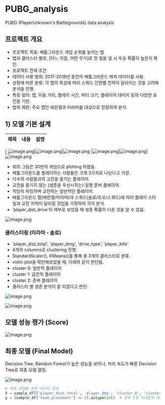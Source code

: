 # PUBG_analysis
PUBG (PlayerUnknown's Battlegrounds) data analysis


## 프로젝트 개요

- 프로젝트 목표: 배틀그라운드 게임 순위를 높이는 법
- 맵과 클러스터 별로, [어느 지점, 어떤 무기]로 첫 킬을 낼 시 우승 확률이 높은지 확인.
- 프로젝트 전제 조건
- 데이터 사용 범위: 2017-2018년 동안의 배틀그라운드 매치 데이터를 사용.
- 상황에 따른 분류: 각 맵의 특성에 따라 스쿼드 인원별 전략이 달라지는 것을 고려해 분석을 진행.
- 특징 정의: 맵, 이동 거리, 플레이 시간, 파티 크기, 플레이어 데미지 등의 다양한 요인을 기반.
- 범위 제한: 주요 맵인 에란겔과 미라마를 대상으로 한정하여 분석.

## 1) 모델 기본 설계
|제목|내용|설명|
|------|---|---|
|
![image.png](PUBG%20project%20128d87813c44803bbf7bf4054723fe2d/image.png)|![image.png](PUBG%20project%20128d87813c44803bbf7bf4054723fe2d/image%202.png)|![image.png](PUBG%20project%20128d87813c44803bbf7bf4054723fe2d/image%204.png)
|![image.png](PUBG%20project%20128d87813c44803bbf7bf4054723fe2d/image%201.png)|![image.png](PUBG%20project%20128d87813c44803bbf7bf4054723fe2d/image%203.png)|![image.png](PUBG%20project%20128d87813c44803bbf7bf4054723fe2d/image%205.png)

- 위의 그림은 30판의 게임으로 plotting 하였음.
- 배틀그라운드를 플레이하는 사람들은 크게 3가지로 나뉜다고 가정.
- 다수의 사람들과의 교전을 즐기는 플레이어.
- 교전을 즐기지 않는 (생존을 우선시하는) 일명 존버 플레이어.
- 적당히 파밍하며 교전하는 일반적인 플레이어.
- 배틀그라운드 맵(에란겔/미라마)과 스쿼드(솔로/듀오/스쿼드)에 따라 플레이 스타일과 교전 지역이 달라질 것임을 가정하여 각각 분석.
- ‘player_dist_drive’의 여부로 보았을 때 생존 확률이 다른 것을 알 수 있음.

![image.png](PUBG%20project%20128d87813c44803bbf7bf4054723fe2d/image%206.png)

### 클러스터링 (미라마 - 솔로)

- 'player_dist_total', 'player_dmg', 'drive_type', 'player_kills’
- 4개의 columns로 clustering 진행.
- StandardScaler(), KMeans()를 통해 총 3개의 클러스터로 분류.
- violin plot을 확인해보았을 때, 아래와 같이 판단됨.
- cluster 0:  일반적 플레이어
- cluster 1: 급진적 플레이어
- cluster 2: 존버 플레이어
- 클러스터 별 생존 분석이 잘 되었다고 판단.

![image.png](PUBG%20project%20128d87813c44803bbf7bf4054723fe2d/image%207.png)

![image.png](PUBG%20project%20128d87813c44803bbf7bf4054723fe2d/image%208.png)

## 모델 성능 평가 (Score)

![image.png](PUBG%20project%20128d87813c44803bbf7bf4054723fe2d/image%209.png)

## 최종 모델 (Final Model)

Decision Tree, Random Forest가 높은 성능을 보이나, 처리 속도가 빠른 Decision Tree로 최종 모델 결정.

![image.png](PUBG%20project%20128d87813c44803bbf7bf4054723fe2d/image%2010.png)

```python
# 예측 모델을 위한 데이터 준비
X = sample_df[['player_dist_total', 'player_dmg', 'cluster_0', 'cluster_1', 'cluster_2']]
y = (sample_df['team_placement'] <= 5).astype(int)  # 상위 5위 이내인지 여부
```